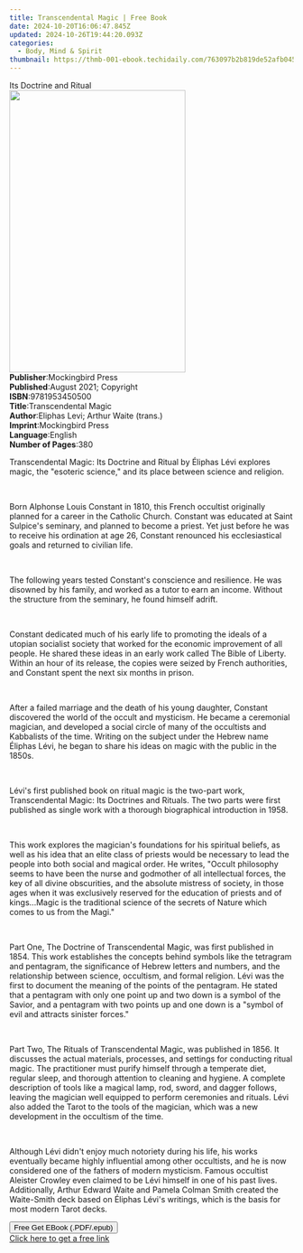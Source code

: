 ```yaml
---
title: Transcendental Magic | Free Book
date: 2024-10-20T16:06:47.845Z
updated: 2024-10-26T19:44:20.093Z
categories:
  - Body, Mind & Spirit
thumbnail: https://thmb-001-ebook.techidaily.com/763097b2b819de52afb04571879704c23ab623cefe48d16cb29ea946b74c8b49.jpg
---
```

<main id="book-container">
  <div class="flex flex-col">
    <div class="book-brief flex-1 py-6 px-4 sm:p-6 md:py-10 md:px-8">
      <!-- brief-->
      <div class="book-brief-main">Its Doctrine and Ritual</div>
    </div>
    <div
      class="book-meta-info flex-1 grid gap-4 col-start-1 col-end-3 row-start-1 sm:mb-6 sm:grid-cols-4 lg:gap-6 lg:col-start-2 lg:row-end-6 lg:row-span-6 lg:mb-0"
    >
      <div
        class="book-meta-info-left place-content-center mt-4 p-4 text-sm leading-6 col-start-2 col-span-2 dark:text-slate-400"
      >
        <img
          class="w-full h-500 object-cover rounded-lg sm:h-255 sm:col-span-2 lg:col-span-full"
          src="https://img-001-ebook.techidaily.com/74ae34d8644d9cb8ef534fad7b9788219f28ca2e2cdddd644e200a9e3b2b6004.jpg"
          alt=""
          width="312"
          height="500"
        />
      </div>
      <div
        class="book-meta-info-right mt-2 col-start-1 row-start-2 col-span-3 self-center"
      >
        <!-- meta data  -->
        <div class="flex flex-col px-4 md:px-8">
          <div class="flex-1">
            <strong>Publisher</strong>:<span class="px-2"
              >Mockingbird Press</span
            >
          </div>
          <div class="flex-1">
            <strong>Published</strong>:<span class="px-2"
              >August 2021; Copyright</span
            >
          </div>
          <div class="flex-1">
            <strong>ISBN</strong>:<span class="px-2">9781953450500</span>
          </div>
          <div class="flex-1">
            <strong>Title</strong>:<span class="px-2"
              >Transcendental Magic</span
            >
          </div>
          <div class="flex-1">
            <strong>Author</strong>:<span class="px-2"
              >Eliphas Levi; Arthur Waite (trans.)</span
            >
          </div>
          <div class="flex-1">
            <strong>Imprint</strong>:<span class="px-2">Mockingbird Press</span>
          </div>
          <div class="flex-1">
            <strong>Language</strong>:<span class="px-2">English</span>
          </div>
          <div class="flex-1">
            <strong>Number of Pages</strong>:<span class="px-2">380</span>
          </div>
        </div>
      </div>
    </div>
    <div class="book-description flex-1 py-6 px-4 sm:p-6 md:py-10 md:px-8">
      <div class="book-description-main">
        <div accordion-content="" id="description">
          <p>
            Transcendental Magic: Its Doctrine and Ritual by Éliphas Lévi
            explores magic, the "esoteric science," and its place between
            science and religion.
          </p>
          <p><br /></p>
          <p>
            Born Alphonse Louis Constant in 1810, this French occultist
            originally planned for a career in the Catholic Church. Constant was
            educated at Saint Sulpice's seminary, and planned to become a
            priest. Yet just before he was to receive his ordination at age 26,
            Constant renounced his ecclesiastical goals and returned to civilian
            life.
          </p>
          <p><br /></p>
          <p>
            The following years tested Constant's conscience and resilience. He
            was disowned by his family, and worked as a tutor to earn an income.
            Without the structure from the seminary, he found himself adrift.
          </p>
          <p><br /></p>
          <p>
            Constant dedicated much of his early life to promoting the ideals of
            a utopian socialist society that worked for the economic improvement
            of all people. He shared these ideas in an early work called The
            Bible of Liberty. Within an hour of its release, the copies were
            seized by French authorities, and Constant spent the next six months
            in prison.
          </p>
          <p><br /></p>
          <p>
            After a failed marriage and the death of his young daughter,
            Constant discovered the world of the occult and mysticism. He became
            a ceremonial magician, and developed a social circle of many of the
            occultists and Kabbalists of the time. Writing on the subject under
            the Hebrew name Éliphas Lévi, he began to share his ideas on magic
            with the public in the 1850s.
          </p>
          <p><br /></p>
          <p>
            Lévi's first published book on ritual magic is the two-part work,
            Transcendental Magic: Its Doctrines and Rituals. The two parts were
            first published as single work with a thorough biographical
            introduction in 1958.
          </p>
          <p><br /></p>
          <p>
            This work explores the magician's foundations for his spiritual
            beliefs, as well as his idea that an elite class of priests would be
            necessary to lead the people into both social and magical order. He
            writes, "Occult philosophy seems to have been the nurse and
            godmother of all intellectual forces, the key of all divine
            obscurities, and the absolute mistress of society, in those ages
            when it was exclusively reserved for the education of priests and of
            kings...Magic is the traditional science of the secrets of Nature
            which comes to us from the Magi."
          </p>
          <p><br /></p>
          <p>
            Part One, The Doctrine of Transcendental Magic, was first published
            in 1854. This work establishes the concepts behind symbols like the
            tetragram and pentagram, the significance of Hebrew letters and
            numbers, and the relationship between science, occultism, and formal
            religion. Lévi was the first to document the meaning of the points
            of the pentagram. He stated that a pentagram with only one point up
            and two down is a symbol of the Savior, and a pentagram with two
            points up and one down is a "symbol of evil and attracts sinister
            forces."
          </p>
          <p><br /></p>
          <p>
            Part Two, The Rituals of Transcendental Magic, was published in
            1856. It discusses the actual materials, processes, and settings for
            conducting ritual magic. The practitioner must purify himself
            through a temperate diet, regular sleep, and thorough attention to
            cleaning and hygiene.&nbsp;A complete description of tools like a
            magical lamp, rod, sword, and dagger follows, leaving the magician
            well equipped to perform ceremonies and rituals. Lévi also added the
            Tarot to the tools of the magician, which was a new development in
            the occultism of the time.
          </p>
          <p><br /></p>
          <p>
            Although Lévi didn't enjoy much notoriety during his life, his works
            eventually became highly influential among other occultists, and he
            is now considered one of the fathers of modern mysticism. Famous
            occultist Aleister Crowley even claimed to be Lévi himself in one of
            his past lives. Additionally, Arthur Edward Waite and Pamela Colman
            Smith created the Waite-Smith deck based on Éliphas Lévi's writings,
            which is the basis for most modern Tarot decks.
          </p>
        </div>
        <div class="accordion-fader"></div>
      </div>
    </div>
    <div class="book-excerpts flex-1 py-6 px-4 sm:p-6 md:py-10 md:px-8"></div>
    <div
      class="book-about-author flex-1 py-6 px-4 sm:p-6 md:py-10 md:px-8"
    ></div>
    <div class="book-free-get flex-1 py-6 px-4 sm:p-6 md:py-10 md:px-8">
      <button
        id="btn-free-get"
        class="bg-blue-500 hover:bg-blue-700 text-white font-bold py-2 px-4 rounded"
      >
        Free Get EBook (.PDF/.epub)
      </button>
      <div id="countdown-display" class="px-2 text-lg mt-2"></div>
      <a
        id="free-link"
        class="hidden bg-blue-500 hover:bg-blue-700 text-white font-bold py-2 px-4 rounded"
        href="https://www.ebooks.com/en-us/book/210570632/transcendental-magic/eliphas-levi/"
        target="_blank"
        >Click here to get a free link</a
      >
    </div>
    <script>
      let countdownTime = 0;
      let countdownInterval = null;
      document
        .getElementById('btn-free-get')
        .addEventListener('click', startCountdown);
      function startCountdown() {
        countdownTime = new Date().getTime() + 60000 * 3;
        countdownInterval = setInterval(updateCountdown, 1000);
        document.getElementById('btn-free-get').disabled = true;
        document
          .getElementById('btn-free-get')
          .classList.add('bg-gray-500', 'cursor-not-allowed');
      }
      function updateCountdown() {
        let currentTime = new Date().getTime();
        let timeLeft = countdownTime - currentTime;
        let secondsLeft = Math.floor(timeLeft / 1000);
        document.getElementById('countdown-display').innerHTML =
          `Remaining time: ${secondsLeft} seconds.`;
        if (secondsLeft <= 0) {
          clearInterval(countdownInterval);
          document.getElementById('btn-free-get').classList.add('hidden');
          document.getElementById('free-link').classList.remove('hidden');
          document.getElementById('countdown-display').innerHTML = '';
        }
      }
    </script>
  </div>
</main>

<ins class="adsbygoogle"
      style="display:block"
      data-ad-client="ca-pub-7571918770474297"
      data-ad-slot="8358498916"
      data-ad-format="auto"
      data-full-width-responsive="true"></ins>
    